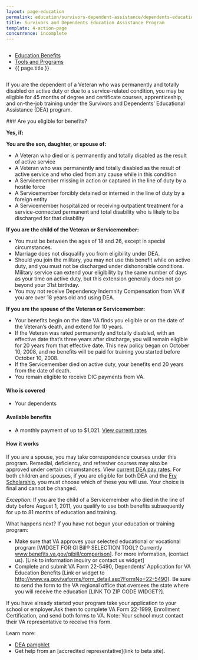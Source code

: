 ```yaml
---
layout: page-education
permalink: education/survivors-dependent-assistance/dependents-education/index.html
title: Survivors and Dependents Education Assistance Program
template: 4-action-page
concurrence: incomplete
---
```


<div class="splash" markdown="0">
<div class="row" markdown="0">
<div class="small-12 columns" markdown="0">

<ul class="breadcrumbs" role="menubar" aria-label="Primary">
<li class="parent"><a href="{{ site.url }}/education/">Education Benefits</a></li>
<li class="parent"><a href="{{ site.url }}/education/tools-programs/">Tools and Programs</a></li>
<li class="active">{{ page.title }}</li>
</ul>

</div>
</div>
</div>

<div class="main" role="main" markdown="0">

<!--<div class="action-bar">
  <div class="row">
    <div class="small-12 columns">

    </div>
  </div>  
</div>-->

<div class="section one" markdown="0">
<div class="primary" markdown="0">
<div class="row" markdown="0">
<div class="small-12 columns" markdown="1">

If you are the dependent of a Veteran who was permanently and totally disabled on active duty or due to a service-related condition, you may be eligible for 45 months of degree and certificate courses, apprenticeship, and on-the-job training under the Survivors and Dependents’ Educational Assistance (DEA) program.
</div>
<div class="small-12 columns" markdown="1">
<div class="call-out">
### Are you eligible for benefits?

**Yes, if:**

**You are the son, daughter, or spouse of:**

- A Veteran who died or is permanently and totally disabled as the result of active service
- A Veteran who was permanently and totally disabled as the result of active service and who died from any cause while in this condition
- A Servicemember missing in action or captured in the line of duty by a hostile force
- A Servicemember forcibly detained or interned in the line of duty by a foreign entity
- A Servicemember hospitalized or receiving outpatient treatment for a service-connected permanent and total disability who is likely to be discharged for that disability

**If you are the child of the Veteran or Servicemember:**

- You must be between the ages of 18 and 26, except in special circumstances.
- Marriage does not disqualify you from eligibility under DEA.
- Should you join the military, you may not use this benefit while on active duty, and you must not be discharged under dishonorable conditions. Military service can extend your eligibility by the same number of days as your time on active duty, but this extension generally does not go beyond your 31st birthday.
- You may not receive Dependency Indemnity Compensation from VA if you are over 18 years old and using DEA.

**If you are the spouse of the Veteran or Servicemember:**

- Your benefits begin on the date VA finds you eligible or on the date of the Veteran’s death, and extend for 10 years.
- If the Veteran was rated permanently and totally disabled, with an effective date that’s three years after discharge, you will remain eligible for 20 years from that effective date. This new policy began on October 10, 2008, and no benefits will be paid for training you started before October 10, 2008.
- If the Servicemember died on active duty, your benefits end 20 years from the date of death.
- You remain eligible to receive DIC payments from VA.

#### Who is covered

- Your dependents

#### Available benefits

- A monthly payment of up to $1,021. [View current rates](http://www.benefits.va.gov/GIBILL/resources/benefits_resources/rates/ch35/ch35rates100115.asp)

#### How it works
If you are a spouse, you may take correspondence courses under this program. Remedial, deficiency, and refresher courses may also be approved under certain circumstances. View [current DEA pay rates](http://www.benefits.va.gov/gibill/resources/benefits_resources/rate_tables.asp#ch35). For both children and spouses, if you are eligible for both DEA and the [Fry Scholarship](http://www.benefits.va.gov/GIBILL/Fry_scholarship.asp), you must choose which of these you will use. Your choice is final and cannot be changed.

*Exception:* If you are the child of a Servicemember who died in the line of duty before August 1, 2011, you qualify to use both benefits subsequently for up to 81 months of education and training.

What happens next?
If you have not begun your education or training program:
- Make sure that VA approves your selected educational or vocational program [WIDGET FOR GI Bill® SELECTION TOOL? Currently www.benefits.va.gov/gibill/comparison]. For more information, (contact us). [Link to information inquiry or contact us widget]
- Complete and submit VA Form 22-5490, Dependents’ Application for VA Education Benefits [Link or widget to http://www.va.gov/vaforms/form_detail.asp?FormNo=22-5490]. Be sure to send the form to the VA regional office that oversees the state where you will receive the education [LINK TO ZIP CODE WIDGET?].

If you have already started your program take your application to your school or employer.Ask them to complete VA Form 22-1999, Enrollment Certification, and send both forms to VA.
Note: Your school must contact their VA representative to receive this form.


Learn more:
- [DEA pamphlet](http://www.benefits.va.gov/gibill/docs/pamphlets/ch35_pamphlet_2.pdf)
- Get help from an [accredited representative](link to beta site).

</div>
</div>

</div>
</div>
</div>


</div>
